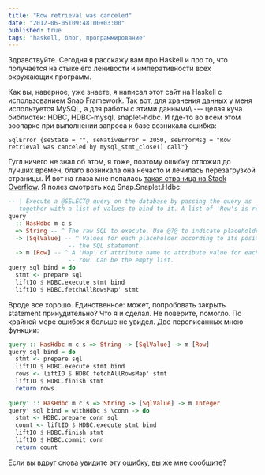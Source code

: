 ```yaml
---
title: "Row retrieval was canceled"
date: "2012-06-05T09:48:00+03:00"
published: true
tags: "haskell, блог, программирование"
---
```


Здравствуйте. Сегодня я расскажу вам про Haskell и про то, что получается на стыке его ленивости и императивности всех
окружающих программ.

Как вы, наверное, уже знаете, я написал этот сайт на Haskell с использованием Snap Framework. Так вот, для хранения
данных у меня используется MySQL, а для работы с этими данными\ --- целая куча библиотек: HDBC, HDBC-mysql,
snaplet-hdbc. И где-то во всем этом зоопарке при выполнении запроса к базе возникала ошибка:

~~~~~sourceCode
SqlError {seState = "", seNativeError = 2050, seErrorMsg = "Row retrieval was canceled by mysql_stmt_close() call"}
~~~~~

Гугл ничего не знал об этом, я тоже, поэтому ошибку отложил до лучших времен, благо возникала она нечасто и лечилась
перезагрузкой страницы. И вот на глаза мне попалась
[такая страница на Stack Overflow](http://stackoverflow.com/questions/8027948/hdbc-mysql-command-out-of-sync). Я полез
смотреть код Snap.Snaplet.Hdbc:

~~~~~haskell
-- | Execute a @SELECT@ query on the database by passing the query as 'String',
-- together with a list of values to bind to it. A list of 'Row's is returned.
query
  :: HasHdbc m c s
  => String -- ^ The raw SQL to execute. Use @?@ to indicate placeholders.
  -> [SqlValue] -- ^ Values for each placeholder according to its position in
                 -- the SQL statement.
  -> m [Row] -- ^ A 'Map' of attribute name to attribute value for each
                 -- row. Can be the empty list.
query sql bind = do
  stmt <- prepare sql
  liftIO $ HDBC.execute stmt bind
  liftIO $ HDBC.fetchAllRowsMap' stmt
~~~~~

Вроде все хорошо. Единственное: может, попробовать закрыть statement принудительно? Что я и сделал. Не поверите,
помогло. По крайней мере ошибок я больше не увидел. Две переписанных мною функции:

~~~~~haskell
query :: HasHdbc m c s => String -> [SqlValue] -> m [Row]
query sql bind = do
  stmt <- prepare sql
  liftIO $ HDBC.execute stmt bind
  rows <- liftIO $ HDBC.fetchAllRowsMap' stmt
  liftIO $ HDBC.finish stmt
  return rows
  
query' :: HasHdbc m c s => String -> [SqlValue] -> m Integer
query' sql bind = withHdbc $ \conn -> do
  stmt <- HDBC.prepare conn sql
  count <- liftIO $ HDBC.execute stmt bind
  liftIO $ HDBC.finish stmt
  liftIO $ HDBC.commit conn
  return count
~~~~~

Если вы вдруг снова увидите эту ошибку, вы же мне сообщите?
